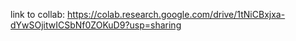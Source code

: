 link to collab: https://colab.research.google.com/drive/1tNiCBxjxa-dYwSOjitwICSbNf0ZOKuD9?usp=sharing
